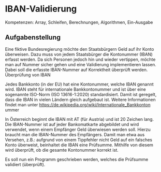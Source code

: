 # IBAN-Validierung
Kompetenzen: Array, Schleifen, Berechnungen, Algorithmen, Ein-Ausgabe

## Aufgabenstellung
Eine fiktive Bundesregierung möchte den Staatsbürgern Geld auf ihr Konto überweisen. Dazu
muss von jedem Staatsbürger die Kontonummer (IBAN) erfasst werden. Da sich Personen jedoch
hin und wieder vertippen, möchte man auf Nummer sicher gehen und eine Validierung
implementieren lassen. Dabei soll die erfasste IBAN-Nummer auf Korrektheit überprüft werden.
Überprüfung von IBAN

Jedes Bankkonto (in der EU) hat eine Kontonummer, welche IBAN genannt wird. IBAN steht für
internationale Bankkontonummer und ist über eine sogenannte ISO-Norm (ISO 13616-1:2020)
standardisiert. Damit ist geregelt, dass die IBAN in vielen Ländern gleich aufgebaut ist.
Weitere Informationen findet man unter https://de.wikipedia.org/wiki/Internationale_Bankkonton
ummer

In Österreich beginnt die IBAN mit AT (für Austria) und ist 20 Zeichen lang. Die IBAN-Nummer ist
auf jeder Bankomatkarte abgebildet und wird verwendet, wenn einem Empfänger Geld
überwiesen werden soll. Hierzu braucht man die IBAN-Nummer des Empfängers. Damit man
etwa aus Versehen, z.B.: aufgrund von einem Tippfehler nicht Geld auf ein falsches Konto
überweist, beinhaltet die IBAN eine Prüfsumme. Mithilfe von diesem wird überprüft, ob die
gesamte Kontonummer korrekt ist.

Es soll nun ein Programm geschrieben werden, welches die Prüfsumme validiert (überprüft).
